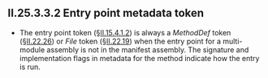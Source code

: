 ## II.25.3.3.2 Entry point metadata token

 * The entry point token (§[II.15.4.1.2](#todo-missing-hyperlink)) is always a _MethodDef_ token (§[II.22.26](ii.22.26-methoddef-0x06.md)) or _File_ token (§[II.22.19](ii.22.19-file-0x26.md)) when the entry point for a multi-module assembly is not in the manifest assembly. The signature and implementation flags in metadata for the method indicate how the entry is run.
